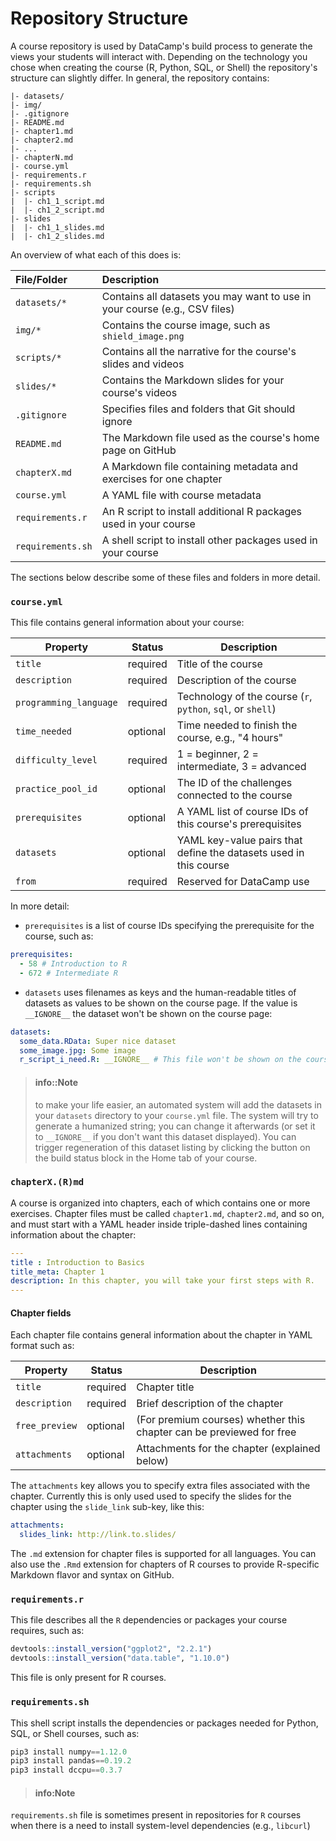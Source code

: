 # Repository Structure

A course repository is used by DataCamp's build process to generate the views your students will interact with.
Depending on the technology you chose when creating the course (R, Python, SQL, or Shell) the repository's structure can slightly differ.
In general, the repository contains:

```text
|- datasets/
|- img/
|- .gitignore
|- README.md
|- chapter1.md
|- chapter2.md
|- ...
|- chapterN.md
|- course.yml
|- requirements.r
|- requirements.sh
|- scripts
|  |- ch1_1_script.md
|  |- ch1_2_script.md
|- slides
|  |- ch1_1_slides.md
|  |- ch1_2_slides.md
```

An overview of what each of this does is:

| File/Folder         | Description |
|:--------------------|:------------|
| `datasets/*`        | Contains all datasets you may want to use in your course (e.g., CSV files) |
| `img/*`             | Contains the course image, such as `shield_image.png` |
| `scripts/*`         | Contains all the narrative for the course's slides and videos |
| `slides/*`          | Contains the Markdown slides for your course's videos |
| `.gitignore`        | Specifies files and folders that Git should ignore |
| `README.md`         | The Markdown file used as the course's home page on GitHub |
| `chapterX.md`       | A Markdown file containing metadata and exercises for one chapter |
| `course.yml`        | A YAML file with course metadata |
| `requirements.r`    | An R script to install additional R packages used in your course |
| `requirements.sh`   | A shell script to install other packages used in your course |

The sections below describe some of these files and folders in more detail.

### `course.yml`

This file contains general information about your course:

| Property               | Status   | Description |
|------------------------|----------|-------------|
| `title`                | required | Title of the course |
| `description`          | required | Description of the course |
| `programming_language` | required | Technology of the course (`r`, `python`, `sql`, or `shell`) |
| `time_needed`          | optional | Time needed to finish the course, e.g., "4 hours" |
| `difficulty_level`     | required | 1 = beginner, 2 = intermediate, 3 = advanced |
| `practice_pool_id`     | optional | The ID of the challenges connected to the course |
| `prerequisites`        | optional | A YAML list of course IDs of this course's prerequisites |
| `datasets`             | optional | YAML key-value pairs that define the datasets used in this course |
| `from`                 | required | Reserved for DataCamp use |

In more detail:

* `prerequisites` is a list of course IDs specifying the prerequisite for the course, such as:
```yaml
prerequisites:
  - 58 # Introduction to R
  - 672 # Intermediate R
```
* `datasets` uses filenames as keys and the human-readable titles of datasets as values to be shown on the course page. If the value is `__IGNORE__` the dataset won't be shown on the course page:
```yaml
datasets:
  some_data.RData: Super nice dataset
  some_image.jpg: Some image
  r_script_i_need.R: __IGNORE__ # This file won't be shown on the course page
```

> #### info::Note
> to make your life easier, an automated system will add the datasets in your `datasets` directory to your `course.yml` file. The system will try to generate a humanized string; you can change it afterwards (or set it to `__IGNORE__` if you don't want this dataset displayed).  You can trigger regeneration of this dataset listing by clicking the button on the build status block in the Home tab of your course.

### `chapterX.(R)md`

A course is organized into chapters, each of which contains one or more exercises.
Chapter files must be called `chapter1.md`, `chapter2.md`, and so on,
and must start with a YAML header inside triple-dashed lines containing information about the chapter:

```yaml
---
title : Introduction to Basics
title_meta: Chapter 1
description: In this chapter, you will take your first steps with R.
---
```

#### Chapter fields

Each chapter file contains general information about the chapter in YAML format such as:

| Property               | Status   | Description |
|------------------------|----------|-------------|
| `title`                | required | Chapter title |
| `description`          | required | Brief description of the chapter |
| `free_preview`         | optional | (For premium courses) whether this chapter can be previewed for free |
| `attachments`          | optional | Attachments for the chapter (explained below) |

The `attachments` key allows you to specify extra files associated with the chapter.  Currently this is only used used to specify the slides for the chapter using the `slide_link` sub-key, like this:

```yaml
attachments:
  slides_link: http://link.to.slides/
```

The `.md` extension for chapter files is supported for all languages. You can also use the `.Rmd` extension for chapters of R courses to provide R-specific Markdown flavor and syntax on GitHub.

### `requirements.r`

This file describes all the `R` dependencies or packages your course requires, such as:

```r
devtools::install_version("ggplot2", "2.2.1")
devtools::install_version("data.table", "1.10.0")
```

This file is only present for R courses.

### `requirements.sh`

This shell script installs the dependencies or packages needed for Python, SQL, or Shell courses, such as:

```python
pip3 install numpy==1.12.0
pip3 install pandas==0.19.2
pip3 install dccpu==0.3.7
```

> #### info:Note
`requirements.sh` file is sometimes present in repositories for `R` courses when there is a need to install system-level dependencies (e.g., `libcurl`)
